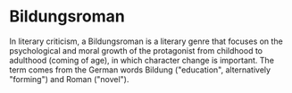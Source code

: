 # Bildungsroman

In literary criticism, a Bildungsroman is a literary genre that focuses on the psychological and moral growth of the protagonist from childhood to adulthood (coming of age), in which character change is important. The term comes from the German words Bildung ("education", alternatively "forming") and Roman ("novel").
